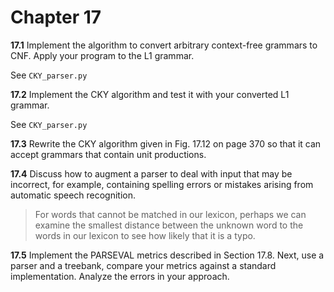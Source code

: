 # Chapter 17

__17.1__ Implement the algorithm to convert arbitrary context-free grammars to CNF. Apply your program to the L1 grammar.

See ```CKY_parser.py```

__17.2__ Implement the CKY algorithm and test it with your converted L1 grammar.

See ```CKY_parser.py```

__17.3__ Rewrite the CKY algorithm given in Fig. 17.12 on page 370 so that it can accept grammars that contain unit productions.

__17.4__ Discuss how to augment a parser to deal with input that may be incorrect, for example, containing spelling errors or mistakes arising from automatic speech recognition.

> For words that cannot be matched in our lexicon, perhaps we can examine the smallest distance between the unknown word to the words in our lexicon to see how likely that it is a typo. 

__17.5__ Implement the PARSEVAL metrics described in Section 17.8. Next, use a parser and a treebank, compare your metrics against a standard implementation. Analyze the errors in your approach.
